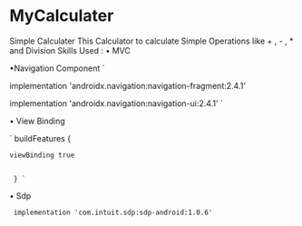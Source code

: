# MyCalculater
Simple Calculater
This Calculator to calculate Simple Operations like + , - , * and Division 
Skills Used :
• MVC

•Navigation Component
`

 implementation 'androidx.navigation:navigation-fragment:2.4.1'


 implementation 'androidx.navigation:navigation-ui:2.4.1' `

• View Binding

`
   buildFeatures {
 
 
    viewBinding true
    
    
     } `
     
     
• Sdp

`
    implementation 'com.intuit.sdp:sdp-android:1.0.6'`

